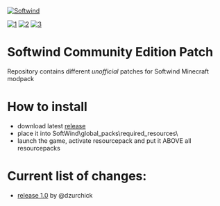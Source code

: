 [![Softwind](https://github.com/user-attachments/assets/aeccaee7-6d1c-4cb4-96e9-524234dc6d9f)](https://discord.gg/SwP7WYnwjw)

[![1](https://img.shields.io/youtube/channel/subscribers/UCSEtX6XWlMkBSU3vuViKW7A?style=flat-square&label=Author's%20YouTube%3A%20Gedz)](https://www.youtube.com/@gedz)
[![2](https://img.shields.io/badge/Support-Modpack--Author-green?style=flat-square&link=https%3A%2F%2Fdonatello.to%2FGedz)](https://donatello.to/Gedz)
[![3](https://img.shields.io/badge/Modpack's-Discord-blue?style=flat-square&link=https%3A%2F%2Fdonatello.to%2FGedz)](https://discord.gg/SwP7WYnwjw)

# Softwind Community Edition Patch

Repository contains different *unofficial* patches for Softwind Minecraft modpack

# How to install
- download latest [release](https://github.com/dr3ams/Softwind-CE/releases)
- place it into SoftWind\global_packs\required_resources\
- launch the game, activate resourcepack and put it ABOVE all resourcepacks

# Current list of changes:
- [release 1.0](https://github.com/dr3ams/Softwind-CE/commit/9abe25d8de752626667143eda96160ac8cd095ca) by @dzurchick
